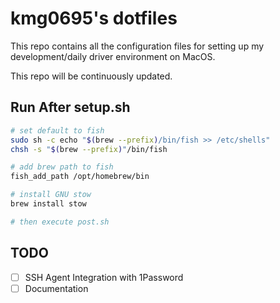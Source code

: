 # kmg0695's dotfiles

This repo contains all the configuration files for setting up my development/daily driver environment on MacOS.

This repo will be continuously updated.

## Run After setup.sh

```sh
# set default to fish
sudo sh -c echo "$(brew --prefix)/bin/fish >> /etc/shells"
chsh -s "$(brew --prefix)"/bin/fish

# add brew path to fish
fish_add_path /opt/homebrew/bin

# install GNU stow
brew install stow

# then execute post.sh
```

## TODO
- [ ] SSH Agent Integration with 1Password
- [ ] Documentation